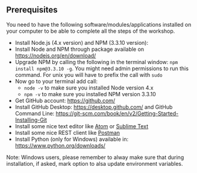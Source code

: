 ## Prerequisites

You need to have the following software/modules/applications installed on your computer to be able to complete all the steps of the workshop.

- Install Node.js (4.x version) and NPM (3.3.10 version):  
 - Install Node and NPM through package available on https://nodejs.org/en/download/
 - Upgrade NPM by calling the following in the terminal window: `npm install npm@3.3.10 -g`. You might need admin permissions to run this command. For unix you will have to prefix the call with `sudo`
 - Now go to your terminal add call:
   - `node -v` to make sure you installed Node version 4.x
    - `npm -v` to make sure you installed NPM version 3.3.10
- Get GitHub account: https://github.com/
- Install GitHub Desktop: https://desktop.github.com/ and GitHub Command Line: https://git-scm.com/book/en/v2/Getting-Started-Installing-Git
- Install some nice text editor like [Atom](https://atom.io/) or [Sublime Text](https://www.sublimetext.com/)
- Install some nice REST client like [Postman](https://chrome.google.com/webstore/detail/postman/fhbjgbiflinjbdggehcddcbncdddomop?hl=en)
- Install Python (only for Windows) available in: https://www.python.org/downloads/


Note: Windows users, please remember to alway make sure that during installation, if asked, mark option to alsa update environment variables.
